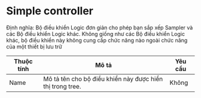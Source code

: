 # Simple controller

Định nghĩa: Bộ điều khiển Logic đơn giản cho phép bạn sắp xếp Sampler và các Bộ điều khiển Logic khác. Không giống như các Bộ điều khiển Logic khác, bộ điều khiển này không cung cấp chức năng nào ngoài chức năng của một thiết bị lưu trữ

| Thuộc tính | Mô tả                                                     | Yêu cầu |
| ---------- | --------------------------------------------------------- | ------- |
| Name       | Mô tả tên cho bộ điều khiển này được hiển thị trong tree. | Không   |


